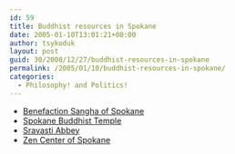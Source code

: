 ```yaml
---
id: 59
title: Buddhist resources in Spokane
date: 2005-01-10T13:01:21+00:00
author: tsykoduk
layout: post
guid: 30/2008/12/27/buddhist-resources-in-spokane
permalink: /2005/01/10/buddhist-resources-in-spokane/
categories:
  - Philosophy! and Politics!
---
```

* [Benefaction Sangha of Spokane](http://www.nwdharma.org/details.php?group_id=22&#38;group_name=Benefaction+Sangha+of+Spokane)
* [Spokane Buddhist Temple](http://www.spokanebuddhisttemple.org)
* [Sravasti Abbey](http://www.thubtenchodron.org)
* [Zen Center of Spokane](http://www.zencenterspokane.org)